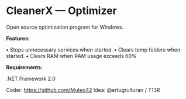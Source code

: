 # CleanerX — Optimizer
Open source optimization program for Windows.

**Features:**

**•** Stops unnecessary services when started.
**•** Clears temp folders when started.
**•** Clears RAM when RAM usage exceeds 60%

**Requirements:**

.NET Framework 2.0

Coder: https://github.com/Muteo42 
Idea: @ertugrulturan / T13R
